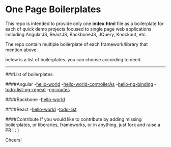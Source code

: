 # One Page Boilerplates
This repo is intended to provide only one **index.html** file as a boilerplate for each of quick demo projects.focused to single page web applications including AngularJS, ReactJS, BackboneJS, JQuery, Knockout, etc.

The repo contain multiple boilerplate of each framework/library that mention above.

below is a list of boilerplates. you can choose according to need.

***

###List of boilerplates.

####Angular
-[hello-world](https://github.com/shahzadns/one-page-boilerplates/blob/master/Angular/01-hello-world.html)
-[hello-world-controllerAs](https://github.com/shahzadns/one-page-boilerplates/blob/master/Angular/01-hello-world-controllerAs.html)
-[hello-ng-binding](https://github.com/shahzadns/one-page-boilerplates/blob/master/Angular/02-hello-ng-binding.html)
-[todo-list-ng-repeat](https://github.com/shahzadns/one-page-boilerplates/blob/master/Angular/03-todo-list-ng-repeat.html)
-[ng-routes](https://github.com/shahzadns/one-page-boilerplates/blob/master/Angular/04-ng-routes.html)

####Backbone
-[hello-world](https://github.com/shahzadns/one-page-boilerplates/blob/master/Backbone/01-hello-world.html)

####React
-[hello-world](https://github.com/shahzadns/one-page-boilerplates/blob/master/React/01-hello-world.html)
-[todo-list](https://github.com/shahzadns/one-page-boilerplates/blob/master/React/02-todo-list.html)

####Contribute
If you would like to contribute by adding missing boilerplates, or liberaries, frameworks, or in anything, just fork and raise a PR ! : )

Cheers!